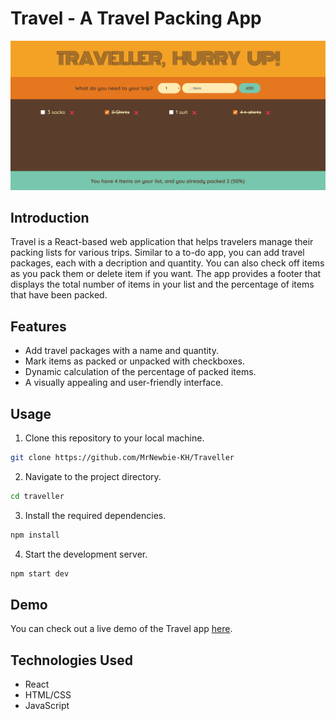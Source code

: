 # Travel - A Travel Packing App

![Travel App Screenshot](./public/Screenshot%202023-10-21%20213153.png)

## Introduction

Travel is a React-based web application that helps travelers manage their packing lists for various trips. Similar to a to-do app, you can add travel packages, each with a decription and quantity. You can also check off items as you pack them or delete item if you want. The app provides a footer that displays the total number of items in your list and the percentage of items that have been packed.

## Features

- Add travel packages with a name and quantity.
- Mark items as packed or unpacked with checkboxes.
- Dynamic calculation of the percentage of packed items.
- A visually appealing and user-friendly interface.

## Usage

1. Clone this repository to your local machine.

```bash
git clone https://github.com/MrNewbie-KH/Traveller
```

2. Navigate to the project directory.

```bash
cd traveller

```

3. Install the required dependencies.

```bash
npm install
```

4. Start the development server.

```bash
npm start dev
```

## Demo

You can check out a live demo of the Travel app [here](#).

## Technologies Used

- React
- HTML/CSS
- JavaScript
